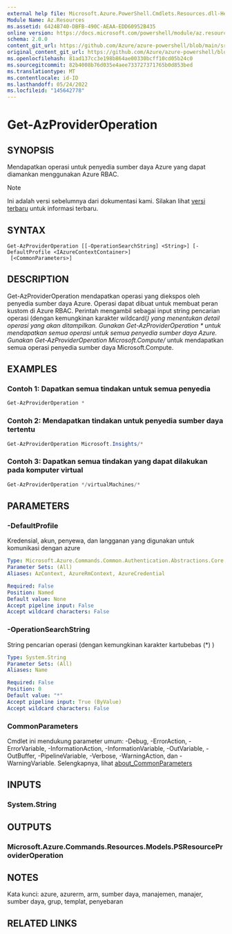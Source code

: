 ```yaml
---
external help file: Microsoft.Azure.PowerShell.Cmdlets.Resources.dll-Help.xml
Module Name: Az.Resources
ms.assetid: 6424B740-DBFB-490C-AEAA-EDD60952B435
online version: https://docs.microsoft.com/powershell/module/az.resources/get-azprovideroperation
schema: 2.0.0
content_git_url: https://github.com/Azure/azure-powershell/blob/main/src/Resources/Resources/help/Get-AzProviderOperation.md
original_content_git_url: https://github.com/Azure/azure-powershell/blob/main/src/Resources/Resources/help/Get-AzProviderOperation.md
ms.openlocfilehash: 81ad137cc3e198b864ae00330bcff10cd05b24c0
ms.sourcegitcommit: 82b4008b76d035e4aee733727371765b0d853bed
ms.translationtype: MT
ms.contentlocale: id-ID
ms.lasthandoff: 05/24/2022
ms.locfileid: "145642778"
---
```

# Get-AzProviderOperation

## SYNOPSIS
Mendapatkan operasi untuk penyedia sumber daya Azure yang dapat diamankan menggunakan Azure RBAC.

> [!NOTE]
>Ini adalah versi sebelumnya dari dokumentasi kami. Silakan lihat [versi terbaru](/powershell/module/az.resources/get-azprovideroperation) untuk informasi terbaru.

## SYNTAX

```
Get-AzProviderOperation [[-OperationSearchString] <String>] [-DefaultProfile <IAzureContextContainer>]
 [<CommonParameters>]
```

## DESCRIPTION
Get-AzProviderOperation mendapatkan operasi yang diekspos oleh penyedia sumber daya Azure.
Operasi dapat dibuat untuk membuat peran kustom di Azure RBAC.
Perintah mengambil sebagai input string pencarian operasi (dengan kemungkinan karakter wildcard(*) yang menentukan detail operasi yang akan ditampilkan. Gunakan Get-AzProviderOperation * untuk mendapatkan semua operasi untuk semua penyedia sumber daya Azure. Gunakan Get-AzProviderOperation Microsoft.Compute/* untuk mendapatkan semua operasi penyedia sumber daya Microsoft.Compute.

## EXAMPLES

### Contoh 1: Dapatkan semua tindakan untuk semua penyedia
```powershell
Get-AzProviderOperation *
```

### Contoh 2: Mendapatkan tindakan untuk penyedia sumber daya tertentu
```powershell
Get-AzProviderOperation Microsoft.Insights/*
```

### Contoh 3: Dapatkan semua tindakan yang dapat dilakukan pada komputer virtual
```powershell
Get-AzProviderOperation */virtualMachines/*
```

## PARAMETERS

### -DefaultProfile
Kredensial, akun, penyewa, dan langganan yang digunakan untuk komunikasi dengan azure

```yaml
Type: Microsoft.Azure.Commands.Common.Authentication.Abstractions.Core.IAzureContextContainer
Parameter Sets: (All)
Aliases: AzContext, AzureRmContext, AzureCredential

Required: False
Position: Named
Default value: None
Accept pipeline input: False
Accept wildcard characters: False
```

### -OperationSearchString
String pencarian operasi (dengan kemungkinan karakter kartubebas (*) )

```yaml
Type: System.String
Parameter Sets: (All)
Aliases: Name

Required: False
Position: 0
Default value: "*"
Accept pipeline input: True (ByValue)
Accept wildcard characters: False
```

### CommonParameters
Cmdlet ini mendukung parameter umum: -Debug, -ErrorAction, -ErrorVariable, -InformationAction, -InformationVariable, -OutVariable, -OutBuffer, -PipelineVariable, -Verbose, -WarningAction, dan -WarningVariable. Selengkapnya, lihat [about_CommonParameters](http://go.microsoft.com/fwlink/?LinkID=113216)

## INPUTS

### System.String

## OUTPUTS

### Microsoft.Azure.Commands.Resources.Models.PSResourceProviderOperation

## NOTES
Kata kunci: azure, azurerm, arm, sumber daya, manajemen, manajer, sumber daya, grup, templat, penyebaran

## RELATED LINKS
